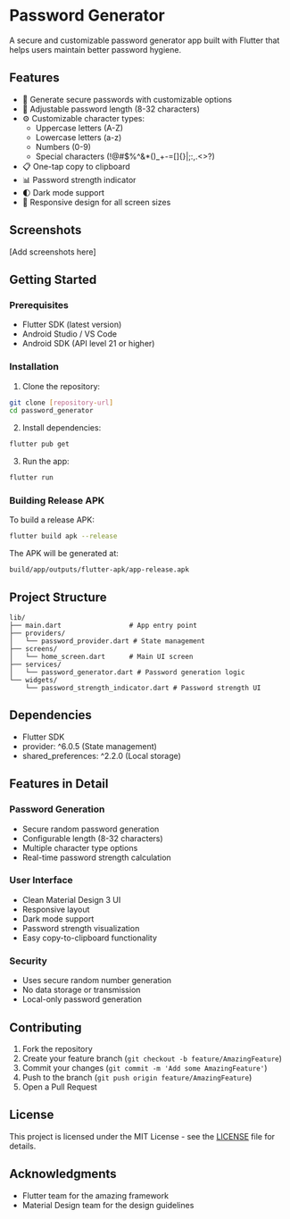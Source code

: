 # Password Generator

A secure and customizable password generator app built with Flutter that helps users maintain better password hygiene.

## Features

- 🔐 Generate secure passwords with customizable options
- 📏 Adjustable password length (8-32 characters)
- ⚙️ Customizable character types:
  - Uppercase letters (A-Z)
  - Lowercase letters (a-z)
  - Numbers (0-9)
  - Special characters (!@#$%^&*()_+-=[]{}|;:,.<>?)
- 📋 One-tap copy to clipboard
- 📊 Password strength indicator
- 🌓 Dark mode support
- 📱 Responsive design for all screen sizes

## Screenshots

[Add screenshots here]

## Getting Started

### Prerequisites

- Flutter SDK (latest version)
- Android Studio / VS Code
- Android SDK (API level 21 or higher)

### Installation

1. Clone the repository:
```bash
git clone [repository-url]
cd password_generator
```

2. Install dependencies:
```bash
flutter pub get
```

3. Run the app:
```bash
flutter run
```

### Building Release APK

To build a release APK:

```bash
flutter build apk --release
```

The APK will be generated at:
```
build/app/outputs/flutter-apk/app-release.apk
```

## Project Structure

```
lib/
├── main.dart                 # App entry point
├── providers/
│   └── password_provider.dart # State management
├── screens/
│   └── home_screen.dart      # Main UI screen
├── services/
│   └── password_generator.dart # Password generation logic
└── widgets/
    └── password_strength_indicator.dart # Password strength UI
```

## Dependencies

- Flutter SDK
- provider: ^6.0.5 (State management)
- shared_preferences: ^2.2.0 (Local storage)

## Features in Detail

### Password Generation
- Secure random password generation
- Configurable length (8-32 characters)
- Multiple character type options
- Real-time password strength calculation

### User Interface
- Clean Material Design 3 UI
- Responsive layout
- Dark mode support
- Password strength visualization
- Easy copy-to-clipboard functionality

### Security
- Uses secure random number generation
- No data storage or transmission
- Local-only password generation

## Contributing

1. Fork the repository
2. Create your feature branch (`git checkout -b feature/AmazingFeature`)
3. Commit your changes (`git commit -m 'Add some AmazingFeature'`)
4. Push to the branch (`git push origin feature/AmazingFeature`)
5. Open a Pull Request

## License

This project is licensed under the MIT License - see the [LICENSE](LICENSE) file for details.

## Acknowledgments

- Flutter team for the amazing framework
- Material Design team for the design guidelines
